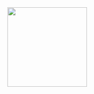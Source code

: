 <img height="180em" src="https://github-readme-stats.vercel.app/api?username=Rezaroux&show_icons=true&theme=dark&count_private=true&include_all_commits"/>
<img height="180em" src="https://github-readme-stats.vercel.app/api/top-langs/?username=rezaroux&show_icons=true&theme=dark&count_private=true&include_all_commits/>
<!--
**Rezaroux/Rezaroux** is a ✨ _special_ ✨ repository because its `README.md` (this file) appears on your GitHub profile.

Here are some ideas to get you started:

- 🔭 I’m currently working on ...
- 🌱 I’m currently learning ...
- 👯 I’m looking to collaborate on ...
- 🤔 I’m looking for help with ...
- 💬 Ask me about ...
- 📫 How to reach me: ...
- 😄 Pronouns: ...
- ⚡ Fun fact: ...
-->
